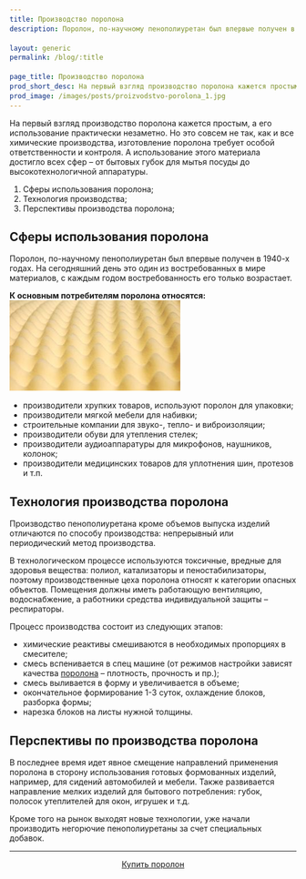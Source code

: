 ```yaml
---
title: Производство поролона
description: Поролон, по-научному пенополиуретан был впервые получен в 1940-х годах. На сегодняшний день это один из востребованных в мире материалов, с каждым годом востребованность его только возрастает.

layout: generic
permalink: /blog/:title

page_title: Производство поролона
prod_short_desc: На первый взгляд производство поролона кажется простым, а его использование практически незаметно.
prod_image: /images/posts/proizvodstvo-porolona_1.jpg
---
```

На первый взгляд производство поролона кажется простым, а его использование практически незаметно. Но это совсем не так, как и все химические производства, изготовление поролона требует особой ответственности и контроля. А использование этого материала достигло всех сфер – от бытовых губок для мытья посуды до высокотехнологичной аппаратуры.

1. Сферы использования поролона;
2. Технология производства;
3. Перспективы производства поролона;

## Сферы использования поролона

Поролон, по-научному пенополиуретан был впервые получен в 1940-х годах. На сегодняшний день это один из востребованных в мире материалов, с каждым годом востребованность его только возрастает.

**К основным потребителям поролона относятся:**
<img class="image right" src="/images/posts/proizvodstvo-porolona_1.jpg"/>

- производители хрупких товаров, используют поролон для упаковки;
- производители мягкой мебели для набивки;
- строительные компании для звуко-, тепло- и виброизоляции;
- производители обуви для утепления стелек;
- производители аудиоаппаратуры для микрофонов, наушников, колонок;
- производители медицинских товаров для уплотнения шин, протезов и т.п.

## Технология производства поролона

Производство пенополиуретана кроме объемов выпуска изделий отличаются по способу производства: непрерывный или периодический метод производства.

В технологическом процессе используются токсичные, вредные для здоровья вещества: полиол, катализаторы и пеностабилизаторы, поэтому производственные цеха поролона относят к категории опасных объектов. Помещения должны иметь работающую вентиляцию, водоснабжение, а работники средства индивидуальной защиты – респираторы.

Процесс производства состоит из следующих этапов:

- химические реактивы смешиваются в необходимых пропорциях в смесителе;
- смесь вспенивается в спец машине (от режимов настройки зависят качества [поролона](/catalog/porolon/ "Поролон") – плотность, прочность и пр.);
- смесь выливается в форму и увеличивается в объеме;
- окончательное формирование 1-3 суток, охлаждение блоков, разборка формы;
- нарезка блоков на листы нужной толщины.

## Перспективы по производства поролона

В последнее время идет явное смещение направлений применения поролона в сторону использования готовых формованных изделий, например, для сидений автомобилей и мебели. Также развивается направление мелких изделий для бытового потребления: губок, полосок утеплителей для окон, игрушек и т.д.

Кроме того на рынок выходят новые технологии, уже начали производить негорючие пенополиуретаны за счет специальных добавок.

---
<p style="text-align:center"><a class="button alt" href="/catalog/porolon/">Купить поролон</a></p>